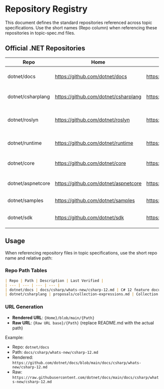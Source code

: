 # Repository Registry

This document defines the standard repositories referenced across topic specifications. Use the short names (Repo column) when referencing these repositories in topic-spec.md files.

## Official .NET Repositories

| Repo | Home | Rendered URL | Raw URL | Description |
| --- | --- | --- | --- | --- |
| dotnet/docs | https://github.com/dotnet/docs | https://github.com/dotnet/docs/blob/main/README.md | https://raw.githubusercontent.com/dotnet/docs/main/README.md | Official .NET documentation source |
| dotnet/csharplang | https://github.com/dotnet/csharplang | https://github.com/dotnet/csharplang/blob/main/README.md | https://raw.githubusercontent.com/dotnet/csharplang/main/README.md | C# language design and proposals |
| dotnet/roslyn | https://github.com/dotnet/roslyn | https://github.com/dotnet/roslyn/blob/main/README.md | https://raw.githubusercontent.com/dotnet/roslyn/main/README.md | C# and VB.NET compiler implementation |
| dotnet/runtime | https://github.com/dotnet/runtime | https://github.com/dotnet/runtime/blob/main/README.md | https://raw.githubusercontent.com/dotnet/runtime/main/README.md | .NET runtime and base class libraries |
| dotnet/core | https://github.com/dotnet/core | https://github.com/dotnet/core/blob/main/README.md | https://raw.githubusercontent.com/dotnet/core/main/README.md | .NET Core platform and releases |
| dotnet/aspnetcore | https://github.com/dotnet/aspnetcore | https://github.com/dotnet/aspnetcore/blob/main/README.md | https://raw.githubusercontent.com/dotnet/aspnetcore/main/README.md | ASP.NET Core web framework |
| dotnet/samples | https://github.com/dotnet/samples | https://github.com/dotnet/samples/blob/main/README.md | https://raw.githubusercontent.com/dotnet/samples/main/README.md | Official .NET code samples |
| dotnet/sdk | https://github.com/dotnet/sdk | https://github.com/dotnet/sdk/blob/main/README.md | https://raw.githubusercontent.com/dotnet/sdk/main/README.md | .NET SDK and command-line tools |

## Usage

When referencing repository files in topic specifications, use the short repo name and relative path:

### Repo Path Tables
```markdown
| Repo | Path | Description | Last Verified |
| --- | --- | --- | --- |
| dotnet/docs | docs/csharp/whats-new/csharp-12.md | C# 12 feature documentation | - |
| dotnet/csharplang | proposals/collection-expressions.md | Collection expressions proposal | - |
```

### URL Generation
- **Rendered URL**: `{Home}/blob/main/{Path}`
- **Raw URL**: `{Raw URL base}/{Path}` (replace README.md with the actual path)

Example:
- Repo: `dotnet/docs`
- Path: `docs/csharp/whats-new/csharp-12.md`
- Rendered: `https://github.com/dotnet/docs/blob/main/docs/csharp/whats-new/csharp-12.md`
- Raw: `https://raw.githubusercontent.com/dotnet/docs/main/docs/csharp/whats-new/csharp-12.md`